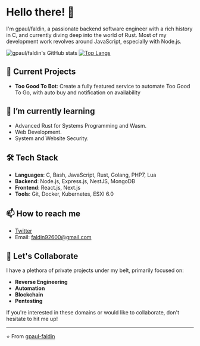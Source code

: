 # Hello there! 👋

I'm gpaul/faldin, a passionate backend software engineer with a rich history in C, and currently diving deep into the world of Rust. Most of my development work revolves around JavaScript, especially with Node.js.

![gpaul/faldin's GitHub stats](https://github-readme-stats-gpaul-faldin.vercel.app/api?username=gpaul-faldin&show_icons=true&theme=radical&include_all_commits=true)
[![Top Langs](https://github-readme-stats-gpaul-faldin.vercel.app/api/top-langs/?username=gpaul-faldin&layout=compact)](https://github.com/anuraghazra/github-readme-stats)

## 🔭 Current Projects

- **Too Good To Bot**: Create a fully featured service to automate Too Good To Go, with auto buy and notification on availability 

## 🌱 I’m currently learning

- Advanced Rust for Systems Programming and Wasm.
- Web Development.
- System and Website Security.

## 🛠️ Tech Stack

- **Languages**: C, Bash, JavaScript, Rust, Golang, PHP7, Lua
- **Backend**: Node.js, Express.js, NestJS, MongoDB
- **Frontend**: React.js, Next.js
- **Tools**: Git, Docker, Kubernetes, ESXI 6.0

## 📫 How to reach me

- [Twitter](https://twitter.com/GpaulFaldin)
- Email: faldin92600@gmail.com

## 🤝 Let's Collaborate

I have a plethora of private projects under my belt, primarily focused on:
- **Reverse Engineering**
- **Automation**
- **Blockchain**
- **Pentesting**

If you're interested in these domains or would like to collaborate, don't hesitate to hit me up!

---

⭐️ From [gpaul-faldin](https://github.com/gpaul-faldin)
